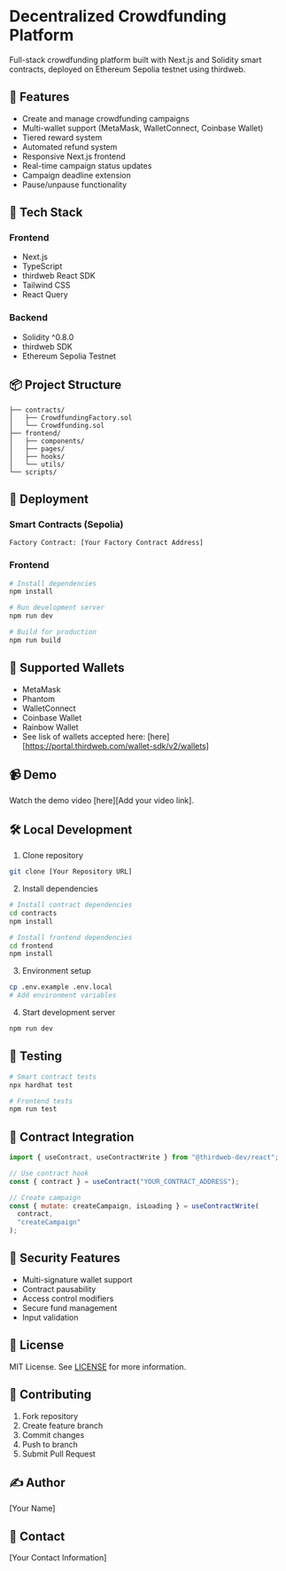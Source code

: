 # Decentralized Crowdfunding Platform

Full-stack crowdfunding platform built with Next.js and Solidity smart contracts, deployed on Ethereum Sepolia testnet using thirdweb.

## 🌟 Features

- Create and manage crowdfunding campaigns
- Multi-wallet support (MetaMask, WalletConnect, Coinbase Wallet)
- Tiered reward system
- Automated refund system
- Responsive Next.js frontend
- Real-time campaign status updates
- Campaign deadline extension
- Pause/unpause functionality

## 🔧 Tech Stack

### Frontend
- Next.js
- TypeScript
- thirdweb React SDK
- Tailwind CSS
- React Query

### Backend
- Solidity ^0.8.0
- thirdweb SDK
- Ethereum Sepolia Testnet

## 📦 Project Structure

```
├── contracts/
│   ├── CrowdfundingFactory.sol
│   └── Crowdfunding.sol
├── frontend/
│   ├── components/
│   ├── pages/
│   ├── hooks/
│   └── utils/
└── scripts/
```

## 🚀 Deployment

### Smart Contracts (Sepolia)
```
Factory Contract: [Your Factory Contract Address]
```

### Frontend
```bash
# Install dependencies
npm install

# Run development server
npm run dev

# Build for production
npm run build
```

## 🔗 Supported Wallets

- MetaMask
- Phantom
- WalletConnect
- Coinbase Wallet
- Rainbow Wallet
- See lisk of wallets accepted here: [here][https://portal.thirdweb.com/wallet-sdk/v2/wallets]

## 📹 Demo

Watch the demo video [here][Add your video link].

## 🛠 Local Development

1. Clone repository
```bash
git clone [Your Repository URL]
```

2. Install dependencies
```bash
# Install contract dependencies
cd contracts
npm install

# Install frontend dependencies
cd frontend
npm install
```

3. Environment setup
```bash
cp .env.example .env.local
# Add environment variables
```

4. Start development server
```bash
npm run dev
```

## 🧪 Testing

```bash
# Smart contract tests
npx hardhat test

# Frontend tests
npm run test
```

## 📝 Contract Integration

```javascript
import { useContract, useContractWrite } from "@thirdweb-dev/react";

// Use contract hook
const { contract } = useContract("YOUR_CONTRACT_ADDRESS");

// Create campaign
const { mutate: createCampaign, isLoading } = useContractWrite(
  contract,
  "createCampaign"
);
```

## 🔐 Security Features

- Multi-signature wallet support
- Contract pausability
- Access control modifiers
- Secure fund management
- Input validation

## 📜 License

MIT License. See [LICENSE](LICENSE) for more information.

## 🤝 Contributing

1. Fork repository
2. Create feature branch
3. Commit changes
4. Push to branch
5. Submit Pull Request

## ✍️ Author

[Your Name]

## 📧 Contact

[Your Contact Information]